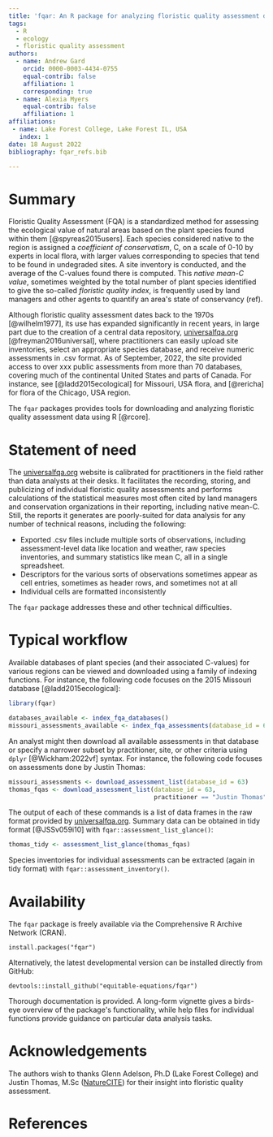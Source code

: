 ```yaml
---
title: 'fqar: An R package for analyzing floristic quality assessment data'
tags:
  - R
  - ecology
  - floristic quality assessment
authors:
  - name: Andrew Gard
    orcid: 0000-0003-4434-0755
    equal-contrib: false
    affiliation: 1
    corresponding: true 
  - name: Alexia Myers
    equal-contrib: false 
    affiliation: 1
affiliations:
 - name: Lake Forest College, Lake Forest IL, USA
   index: 1
date: 18 August 2022
bibliography: fqar_refs.bib

---
```


# Summary

Floristic Quality Assessment (FQA) is a standardized method for assessing the ecological value of natural areas based on the plant species found within them [@spyreas2015users]. Each species considered native to the region is assigned a *coefficient of conservatism*, C, on a scale of 0-10 by experts in local flora, with larger values corresponding to species that tend to be found in undegraded sites. A site inventory is conducted, and the average of the C-values found there is computed. This *native mean-C value*, sometimes weighted by the total number of plant species identified to give the so-called *floristic quality index*, is frequently used by land managers and other agents to quantify an area's state of conservancy (ref). 

Although floristic quality assessment dates back to the  1970s [@wilhelm1977], its use has expanded significantly in recent years, in large part due to the creation of a central data repository, [universalfqa.org](https://universalfqa.org/) [@freyman2016universal], where practitioners can easily upload site inventories, select an appropriate species database, and receive numeric assessments in .csv format. As of September, 2022, the site provided access to over xxx public assessments from more than 70 databases, covering much of the continental United States and parts of Canada. For instance, see [@ladd2015ecological] for Missouri, USA flora, and [@rericha] for flora of the Chicago, USA region.

The `fqar` packages provides tools for downloading and analyzing floristic quality assessment data using R [@rcore].

# Statement of need

The [universalfqa.org](https://universalfqa.org/) website is calibrated for practitioners in the field rather than data analysts at their desks. It facilitates the recording, storing, and publicizing of individual floristic quality assessments and performs calculations of the statistical measures most often cited by land managers and conservation organizations in their reporting, including native mean-C. Still, the reports it generates are poorly-suited for data analysis for any number of technical reasons, including the following:

- Exported .csv files include multiple sorts of observations, including assessment-level data like location and weather, raw species inventories, and summary statistics like mean C, all in a single spreadsheet.
- Descriptors for the various sorts of observations sometimes appear as cell entries, sometimes as header rows, and sometimes not at all
- Individual cells are formatted inconsistently

The `fqar` package addresses these and other technical difficulties. 

# Typical workflow

Available databases of plant species (and their associated C-values) for various regions can be viewed and downloaded using a family of indexing functions. For instance, the following code focuses on the 2015 Missouri database [@ladd2015ecological]:

```r 
library(fqar)

databases_available <- index_fqa_databases()
missouri_assessments_available <- index_fqa_assessments(database_id = 63)
```

An analyst might then download all available assessments in that database or specify a narrower subset by practitioner, site, or other criteria using `dplyr` [@Wickham:2022vf] syntax. For instance, the following code focuses on assessments done by Justin Thomas:

```r
missouri_assessments <- download_assessment_list(database_id = 63)
thomas_fqas <- download_assessment_list(database_id = 63,
                                        practitioner == "Justin Thomas")
```

The output of each of these commands is a list of data frames in the raw format provided by [universalfqa.org](https://universalfqa.org/). Summary data can be obtained in tidy format [@JSSv059i10] with `fqar::assessment_list_glance()`:

```r
thomas_tidy <- assessment_list_glance(thomas_fqas)
```

Species inventories for individual assessments can be extracted (again in tidy format) with `fqar::assessment_inventory()`.

# Availability

The `fqar` package is freely available via the Comprehensive R Archive Network (CRAN). 

`install.packages("fqar")`

Alternatively, the latest developmental version can be installed directly from GitHub:

`devtools::install_github("equitable-equations/fqar")`

Thorough documentation is provided. A long-form vignette gives a birds-eye overview of the package's functionality, while help files for individual functions provide guidance on particular data analysis tasks. 

# Acknowledgements

The authors wish to thanks Glenn Adelson, Ph.D  (Lake Forest College) and Justin Thomas, M.Sc ([NatureCITE](https://www.naturecite.org/)) for their insight into floristic quality assessment. 

# References


